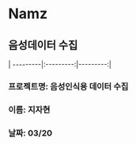 # Namz
음성데이터 수집
--------------

| ---------|:---------:|---------:|
### 프로젝트명: 음성인식용 데이터 수집
### 이름: 지자현
### 날짜: 03/20
